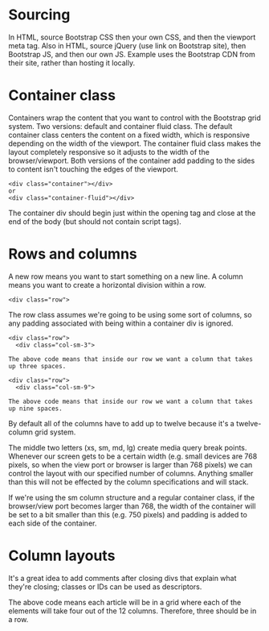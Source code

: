 # Sourcing

In HTML, source Bootstrap CSS then your own CSS, and then the viewport meta tag.
Also in HTML, source jQuery (use link on Bootstrap site), then Bootstrap JS, and then our own JS.
Example uses the Bootstrap CDN from their site, rather than hosting it locally.

# Container class

Containers wrap the content that you want to control with the Bootstrap grid system.
Two versions: default and container fluid class.
The default container class centers the content on a fixed width, which is responsive depending on the width of the viewport.
The container fluid class makes the layout completely responsive so it adjusts to the width of the browser/viewport.
Both versions of the container add padding to the sides to content isn't touching the edges of the viewport.

    <div class="container"></div>
    or
    <div class="container-fluid"></div>

The container div should begin just within the opening <body> tag and close at the end of the body (but should not contain script tags).

# Rows and columns

A new row means you want to start something on a new line. A column means you want to create a horizontal division within a row.

    <div class="row">

The row class assumes we're going to be using some sort of columns, so any padding associated with being within a container div is ignored.

    <div class="row">
      <div class="col-sm-3">

    The above code means that inside our row we want a column that takes up three spaces.

    <div class="row">
      <div class="col-sm-9">

    The above code means that inside our row we want a column that takes up nine spaces.

By default all of the columns have to add up to twelve because it's a twelve-column grid system.

The middle two letters (xs, sm, md, lg) create media query break points. Whenever our screen gets to be a certain width (e.g. small devices are 768 pixels, so when the view port or browser is larger than 768 pixels) we can control the layout with our specified number of columns. Anything smaller than this will not be effected by the column specifications and will stack.

If we're using the sm column structure and a regular container class, if the browser/view port becomes larger than 768, the width of the container will be set to a bit smaller than this (e.g. 750 pixels) and padding is added to each side of the container.

# Column layouts

It's a great idea to add comments after closing divs that explain what they're closing; classes or IDs can be used as descriptors.

  <article class="col-sm-4">

  The above code means each article will be in a grid where each of the elements will take four out of the 12 columns. Therefore, three should be in a row.

  
